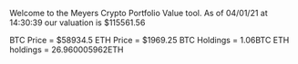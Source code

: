 Welcome to the Meyers Crypto Portfolio Value tool. 
As of 04/01/21 at 14:30:39 our valuation is $115561.56 

BTC Price = $58934.5
 ETH Price = $1969.25
BTC Holdings = 1.06BTC
 ETH holdings = 26.960005962ETH 
